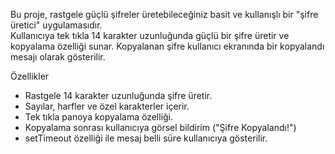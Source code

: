 Bu proje, rastgele güçlü şifreler üretebileceğiniz basit ve kullanışlı bir "şifre üretici" uygulamasıdır.  
Kullanıcıya tek tıkla 14 karakter uzunluğunda güçlü bir şifre üretir ve kopyalama özelliği sunar.
Kopyalanan şifre kullanıcı ekranında bir kopyalandı mesajı olarak gösterilir.


 Özellikler

-  Rastgele 14 karakter uzunluğunda şifre üretir.  
-  Sayılar, harfler ve özel karakterler içerir.  
-  Tek tıkla panoya kopyalama özelliği.  
-  Kopyalama sonrası kullanıcıya görsel bildirim ("Şifre Kopyalandı!")  
-  setTimeout özelliği ile mesaj belli süre kullanıcıya gösterilir.
